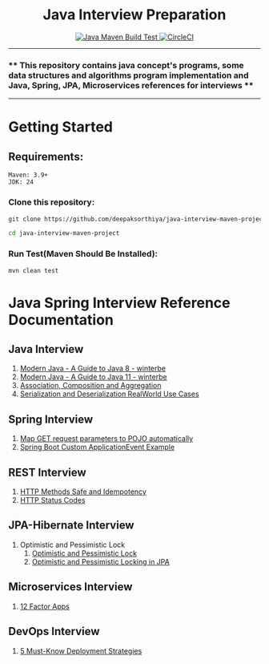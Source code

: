 <h1 style="text-align: center;">Java Interview Preparation</h1>

<p style="text-align: center;">
  <a href="https://github.com/deepaksorthiya/java-interview-maven-project/workflows/maven-build.yml">
    <img src="https://github.com/deepaksorthiya/java-interview-maven-project/actions/workflows/maven-build.yml/badge.svg" alt="Java Maven Build Test"/>
  </a>
  <a href="https://dl.circleci.com/status-badge/redirect/gh/deepaksorthiya/java-interview-maven-project/tree/main">
    <img src="https://dl.circleci.com/status-badge/img/gh/deepaksorthiya/java-interview-maven-project/tree/main.svg?style=svg" alt="CircleCI"/>
  </a>
</p>

---

### ** This repository contains java concept's programs, some data structures and algorithms program implementation and Java, Spring, JPA, Microservices references for interviews **

---

# Getting Started

## Requirements:

```
Maven: 3.9+
JDK: 24
```

### Clone this repository:

```bash
git clone https://github.com/deepaksorthiya/java-interview-maven-project.git
```

```bash
cd java-interview-maven-project
```

### Run Test(Maven Should Be Installed):

```bash
mvn clean test
```

# Java Spring Interview Reference Documentation

## Java Interview

1. [Modern Java - A Guide to Java 8 - winterbe](https://github.com/winterbe/java8-tutorial)
2. [Modern Java - A Guide to Java 11 - winterbe](https://winterbe.com/posts/2018/09/24/java-11-tutorial/)
3. [Association, Composition and Aggregation](https://www.geeksforgeeks.org/association-composition-aggregation-java/)
4. [Serialization and Deserialization RealWorld Use Cases](https://medium.com/@salvipriya97/serialization-and-deserialization-explained-with-examples-5e2e45af97ee)

## Spring Interview

1. [Map GET request parameters to POJO automatically](https://stackoverflow.com/questions/26612404/spring-map-get-request-parameters-to-pojo-automatically)
2. [Spring Boot Custom ApplicationEvent Example](https://medium.com/hprog99/mastering-events-in-spring-boot-a-comprehensive-guide-86348f968fc6)

## REST Interview

1. [HTTP Methods Safe and Idempotency](https://developer.mozilla.org/en-US/docs/Web/HTTP/Reference/Methods)
2. [HTTP Status Codes](https://developer.mozilla.org/en-US/docs/Web/HTTP/Reference/Status)

## JPA-Hibernate Interview

1. Optimistic and Pessimistic Lock
    1. [Optimistic and Pessimistic Lock](https://docs.jboss.org/hibernate/stable/orm/userguide/html_single/Hibernate_User_Guide.html#locking)
    2. [Optimistic and Pessimistic Locking in JPA](https://hackernoon.com/optimistic-and-pessimistic-locking-in-jpa)

## Microservices Interview

1. [12 Factor Apps](https://www.redhat.com/en/blog/12-factor-app)

## DevOps Interview

1. [5 Must-Know Deployment Strategies](https://newsletter.systemdesigncodex.com/p/5-must-know-deployment-strategies)
